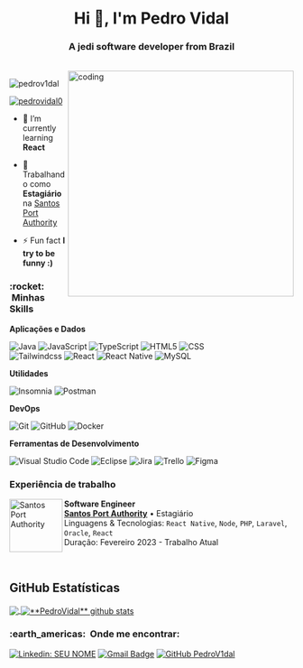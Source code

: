 <h1 align="center">Hi 👋, I'm Pedro Vidal</h1>
<h3 align="center">A jedi software developer from Brazil</h3><br/>
<img align="right" alt="coding" width="400" src="https://cdn.dribbble.com/users/1292677/screenshots/6139167/media/5387dc7e035b3efe9d94516044de66a4.gif">

<p align="left"> <img src="https://komarev.com/ghpvc/?username=pedrov1dal&label=Profile%20views&color=0e75b6&style=flat" alt="pedrov1dal" /> </p>

<p align="left"> <a href="https://twitter.com/pedrovidal0" target="blank"><img src="https://img.shields.io/twitter/follow/pedrovidal0?logo=twitter&style=for-the-badge" alt="pedrovidal0" /></a> </p>

- 🌱 I’m currently learning **React**

- 💼 Trabalhando como **Estagiário** na <a href="https://www.portodesantos.com.br/">Santos Port Authority</a>

- ⚡ Fun fact **I try to be funny :)**

<h3> :rocket: &nbsp;Minhas Skills </h3>

**Aplicações e Dados**

  ![Java](https://img.shields.io/badge/-Java-333333?style=flat&logo=Java&logoColor=007396)
  ![JavaScript](https://img.shields.io/badge/-JavaScript-333333?style=flat&logo=javascript)
  ![TypeScript](https://img.shields.io/badge/-TypeScript-333333?style=flat&logo=typescript)
  ![HTML5](https://img.shields.io/badge/-HTML5-333333?style=flat&logo=HTML5)
  ![CSS](https://img.shields.io/badge/-CSS-333333?style=flat&logo=CSS3&logoColor=1572B6)
  <br/>
  ![Tailwindcss](https://img.shields.io/badge/-Tailwindcss-333333?style=flat&logo=tailwindcss)
  ![React](https://img.shields.io/badge/-React-333333?style=flat&logo=react)
  ![React Native](https://img.shields.io/badge/-React%20Native-333333?style=flat&logo=react)
  ![MySQL](https://img.shields.io/badge/-MySQL-333333?style=flat&logo=mysql)
  
**Utilidades**

  ![Insomnia](https://img.shields.io/badge/-Insomnia-333333?style=flat&logo=insomnia)
  ![Postman](https://img.shields.io/badge/-Postman-333333?style=flat&logo=postman)

**DevOps**

  ![Git](https://img.shields.io/badge/-Git-333333?style=flat&logo=git)
  ![GitHub](https://img.shields.io/badge/-GitHub-333333?style=flat&logo=github)
  ![Docker](https://img.shields.io/badge/-Docker-333333?style=flat&logo=docker)

**Ferramentas de Desenvolvimento**

  ![Visual Studio Code](https://img.shields.io/badge/-Visual%20Studio%20Code-333333?style=flat&logo=visual-studio-code&logoColor=007ACC)
  ![Eclipse](https://img.shields.io/badge/-Eclipse-333333?style=flat&logo=eclipse-ide&logoColor=2C2255)
  ![Jira](https://img.shields.io/badge/-Jira-333333?style=flat&logo=jira-ide&logoColor=2C2255)
  ![Trello](https://img.shields.io/badge/-Trello-333333?style=flat&logo=trello&logoColor=007ACC)
  ![Figma](https://img.shields.io/badge/-Figma-333333?style=flat&logo=figma&logoColor=007ACC)

### Experiência de trabalho

[<img align="left" height="94px" width="94px" alt="Santos Port Authority" src="https://www.portodesantos.com.br/wp-content/themes/Tema%20SPA/assets/img/LogoSPA.svg"/>](https://www.portodesantos.com.br/)

**Software Engineer** \
[**Santos Port Authority**](https://nubank.com.br/) • Estagiário \
Linguagens & Tecnologias: `React Native`, `Node`, `PHP`, `Laravel`, `Oracle`, `React` \
Duração: Fevereiro 2023 - Trabalho Atual

<br/>

## **GitHub Estatísticas**

<a href="https://github.com/PedroV1dal">
  <img align="center" src="https://github-readme-stats.vercel.app/api/top-langs/?username=pedrov1dal&theme=dracula&hide_langs_below=1" />
</a>

<a href="https://github.com/PedroV1dal">
 <img align="center" src="https://github-readme-stats.vercel.app/api?username=pedrov1dal&show_icons=true&theme=dracula&line_height=27" alt="**PedroVidal** github stats"/>
</a>
<h3> :earth_americas: &nbsp;Onde me encontrar: </h3> 

[![Linkedin: SEU NOME](https://img.shields.io/badge/-PedroVidal-blue?style=flat-square&logo=Linkedin&logoColor=white&link=)](https://www.linkedin.com/in/pedro-vidal-dev/)
[![Gmail Badge](https://img.shields.io/badge/-pedro.vidal@gmail.com-006bed?style=flat-square&logo=Gmail&logoColor=white&link=mailto:pedro.vidal2608@gmail.com)](mailto:pedro.vidal2608@gmail.com)
[![GitHub PedroV1dal]( https://img.shields.io/github/followers/PedroVidal?label=follow&style=social)](https://github.com/PedroV1dal)
